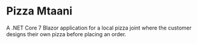 # Pizza Mtaani
A .NET Core 7 Blazor application for a local pizza joint where the customer designs their own pizza before placing an order.
